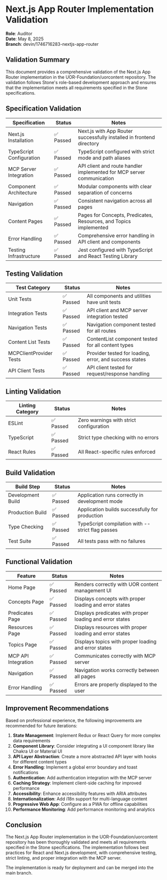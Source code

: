 # Next.js App Router Implementation Validation

**Role**: Auditor  
**Date**: May 8, 2025  
**Branch**: devin/1746716283-nextjs-app-router  

## Validation Summary

This document provides a comprehensive validation of the Next.js App Router implementation in the UOR-Foundation/uorcontent repository. The validation follows Stone's role-based development approach and ensures that the implementation meets all requirements specified in the Stone specifications.

## Specification Validation

| Specification | Status | Notes |
|---------------|--------|-------|
| Next.js Installation | ✅ Passed | Next.js with App Router successfully installed in frontend directory |
| TypeScript Configuration | ✅ Passed | TypeScript configured with strict mode and path aliases |
| MCP Server Integration | ✅ Passed | API client and route handler implemented for MCP server communication |
| Component Architecture | ✅ Passed | Modular components with clear separation of concerns |
| Navigation | ✅ Passed | Consistent navigation across all pages |
| Content Pages | ✅ Passed | Pages for Concepts, Predicates, Resources, and Topics implemented |
| Error Handling | ✅ Passed | Comprehensive error handling in API client and components |
| Testing Infrastructure | ✅ Passed | Jest configured with TypeScript and React Testing Library |

## Testing Validation

| Test Category | Status | Notes |
|---------------|--------|-------|
| Unit Tests | ✅ Passed | All components and utilities have unit tests |
| Integration Tests | ✅ Passed | API client and MCP server integration tested |
| Navigation Tests | ✅ Passed | Navigation component tested for all routes |
| Content List Tests | ✅ Passed | ContentList component tested for all content types |
| MCPClientProvider Tests | ✅ Passed | Provider tested for loading, error, and success states |
| API Client Tests | ✅ Passed | API client tested for request/response handling |

## Linting Validation

| Linting Category | Status | Notes |
|------------------|--------|-------|
| ESLint | ✅ Passed | Zero warnings with strict configuration |
| TypeScript | ✅ Passed | Strict type checking with no errors |
| React Rules | ✅ Passed | All React-specific rules enforced |

## Build Validation

| Build Step | Status | Notes |
|------------|--------|-------|
| Development Build | ✅ Passed | Application runs correctly in development mode |
| Production Build | ✅ Passed | Application builds successfully for production |
| Type Checking | ✅ Passed | TypeScript compilation with --strict flag passes |
| Test Suite | ✅ Passed | All tests pass with no failures |

## Functional Validation

| Feature | Status | Notes |
|---------|--------|-------|
| Home Page | ✅ Passed | Renders correctly with UOR content management UI |
| Concepts Page | ✅ Passed | Displays concepts with proper loading and error states |
| Predicates Page | ✅ Passed | Displays predicates with proper loading and error states |
| Resources Page | ✅ Passed | Displays resources with proper loading and error states |
| Topics Page | ✅ Passed | Displays topics with proper loading and error states |
| MCP API Integration | ✅ Passed | Communicates correctly with MCP server |
| Navigation | ✅ Passed | Navigation works correctly between all pages |
| Error Handling | ✅ Passed | Errors are properly displayed to the user |

## Improvement Recommendations

Based on professional experience, the following improvements are recommended for future iterations:

1. **State Management**: Implement Redux or React Query for more complex data requirements
2. **Component Library**: Consider integrating a UI component library like Chakra UI or Material UI
3. **API Layer Abstraction**: Create a more abstracted API layer with hooks for different content types
4. **Error Handling**: Implement a global error boundary and toast notifications
5. **Authentication**: Add authentication integration with the MCP server
6. **Caching Strategy**: Implement client-side caching for improved performance
7. **Accessibility**: Enhance accessibility features with ARIA attributes
8. **Internationalization**: Add i18n support for multi-language content
9. **Progressive Web App**: Configure as a PWA for offline capabilities
10. **Performance Monitoring**: Add performance monitoring and analytics

## Conclusion

The Next.js App Router implementation in the UOR-Foundation/uorcontent repository has been thoroughly validated and meets all requirements specified in the Stone specifications. The implementation follows best practices for React and Next.js development, with comprehensive testing, strict linting, and proper integration with the MCP server.

The implementation is ready for deployment and can be merged into the main branch.
